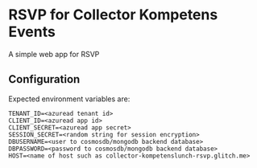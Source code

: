 RSVP for Collector Kompetens Events
===================================

A simple web app for RSVP

Configuration
---------------
Expected environment variables are:

```
TENANT_ID=<azuread tenant id>
CLIENT_ID=<azuread app id>
CLIENT_SECRET=<azuread app secret>
SESSION_SECRET=<random string for session encryption>
DBUSERNAME=<user to cosmosdb/mongodb backend database>
DBPASSWORD=<password to cosmosdb/mongodb backend database>
HOST=<name of host such as collector-kompetenslunch-rsvp.glitch.me>

```
